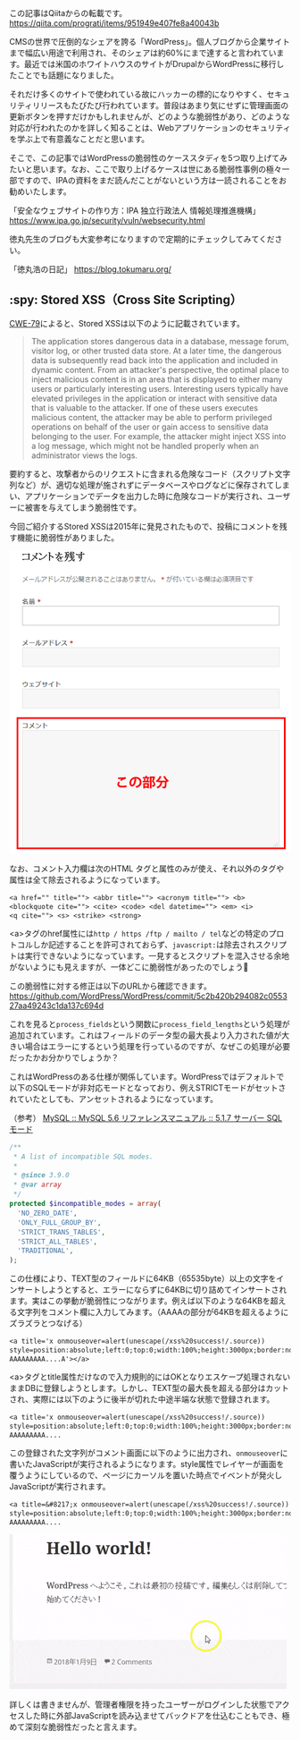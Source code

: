 この記事はQiitaからの転載です。
https://qiita.com/prograti/items/951949e407fe8a40043b

CMSの世界で圧倒的なシェアを誇る「WordPress」。個人ブログから企業サイトまで幅広い用途で利用され、そのシェアは約60%にまで達すると言われています。最近では米国のホワイトハウスのサイトがDrupalからWordPressに移行したことでも話題になりました。

それだけ多くのサイトで使われている故にハッカーの標的になりやすく、セキュリティリリースもたびたび行われています。普段はあまり気にせずに管理画面の更新ボタンを押すだけかもしれませんが、どのような脆弱性があり、どのような対応が行われたのかを詳しく知ることは、Webアプリケーションのセキュリティを学ぶ上で有意義なことだと思います。

そこで、この記事ではWordPressの脆弱性のケーススタディを5つ取り上げてみたいと思います。なお、ここで取り上げるケースは世にある脆弱性事例の極々一部ですので、IPAの資料をまだ読んだことがないという方は一読されることをお勧めいたします。

「安全なウェブサイトの作り方：IPA 独立行政法人 情報処理推進機構」
https://www.ipa.go.jp/security/vuln/websecurity.html

徳丸先生のブログも大変参考になりますので定期的にチェックしてみてください。

「徳丸浩の日記」
https://blog.tokumaru.org/

## :spy: Stored XSS（Cross Site Scripting）
[CWE-79](https://cwe.mitre.org/data/definitions/79.html)によると、Stored XSSは以下のように記載されています。

>The application stores dangerous data in a database, message forum, visitor log, or other trusted data store. At a later time, the dangerous data is subsequently read back into the application and included in dynamic content. From an attacker's perspective, the optimal place to inject malicious content is in an area that is displayed to either many users or particularly interesting users. Interesting users typically have elevated privileges in the application or interact with sensitive data that is valuable to the attacker. If one of these users executes malicious content, the attacker may be able to perform privileged operations on behalf of the user or gain access to sensitive data belonging to the user. For example, the attacker might inject XSS into a log message, which might not be handled properly when an administrator views the logs. 

要約すると、攻撃者からのリクエストに含まれる危険なコード（スクリプト文字列など）が、適切な処理が施されずにデータベースやログなどに保存されてしまい、アプリケーションでデータを出力した時に危険なコードが実行され、ユーザーに被害を与えてしまう脆弱性です。

今回ご紹介するStored XSSは2015年に発見されたもので、投稿にコメントを残す機能に脆弱性がありました。

![コメント入力フォーム](./ef4b6ba0-ffaf-ec15-59f8-d871d4983d6d.gif)

なお、コメント入力欄は次のHTML タグと属性のみが使え、それ以外のタグや属性は全て除去されるようになっています。

```
<a href="" title=""> <abbr title=""> <acronym title=""> <b> 
<blockquote cite=""> <cite> <code> <del datetime=""> <em> <i> 
<q cite=""> <s> <strike> <strong>
```

\<a\>タグのhref属性には```http / https /ftp / mailto / tel```などの特定のプロトコルしか記述することを許可されておらず、```javascript:```は除去されスクリプトは実行できないようになっています。一見するとスクリプトを混入させる余地がないようにも見えますが、一体どこに脆弱性があったのでしょう:thinking:

この脆弱性に対する修正は以下のURLから確認できます。
https://github.com/WordPress/WordPress/commit/5c2b420b294082c055327aa49243c1da137c694d

これを見ると```process_fields```という関数に```process_field_lengths```という処理が追加されています。これはフィールドのデータ型の最大長より入力された値が大きい場合はエラーにするという処理を行っているのですが、なぜこの処理が必要だったかお分かりでしょうか？

これはWordPressのある仕様が関係しています。WordPressではデフォルトで以下のSQLモードが非対応モードとなっており、例えSTRICTモードがセットされていたとしても、アンセットされるようになっています。

（参考） [MySQL :: MySQL 5.6 リファレンスマニュアル :: 5.1.7 サーバー SQL モード](https://dev.mysql.com/doc/refman/5.6/ja/sql-mode.html)

```php
/**
 * A list of incompatible SQL modes.
 *
 * @since 3.9.0
 * @var array
 */
protected $incompatible_modes = array(
  'NO_ZERO_DATE',
  'ONLY_FULL_GROUP_BY',
  'STRICT_TRANS_TABLES',
  'STRICT_ALL_TABLES',
  'TRADITIONAL',
);
```

この仕様により、TEXT型のフィールドに64KB（65535byte）以上の文字をインサートしようとすると、エラーにならずに64KBに切り詰めてインサートされます。実はこの挙動が脆弱性につながります。例えば以下のような64KBを超える文字列をコメント欄に入力してみます。（AAAAの部分が64KBを超えるようにズラズラとつなげる）

```
<a title='x onmouseover=alert(unescape(/xss%20success!/.source)) style=position:absolute;left:0;top:0;width:100%;height:3000px;border:none AAAAAAAAA....A'></a>
```

\<a\>タグとtitle属性だけなので入力規則的にはOKとなりエスケープ処理されないままDBに登録しようとします。しかし、TEXT型の最大長を超える部分はカットされ、実際には以下のように後半が切れた中途半端な状態で登録されます。

```
<a title='x onmouseover=alert(unescape(/xss%20success!/.source)) style=position:absolute;left:0;top:0;width:100%;height:3000px;border:none AAAAAAAAA....
```

この登録された文字列がコメント画面に以下のように出力され、```onmouseover```に書いたJavaScriptが実行されるようになります。style属性でレイヤーが画面を覆うようにしているので、ページにカーソルを置いた時点でイベントが発火しJavaScriptが実行されます。

```
<a title=&#8217;x onmouseover=alert(unescape(/xss%20success!/.source)) style=position:absolute;left:0;top:0;width:100%;height:3000px;border:none  AAAAAAAAA....
```

![XSS](./8e685b0a-b492-31bf-94ea-4e99709f8767.gif)

詳しくは書きませんが、管理者権限を持ったユーザーがログインした状態でアクセスした時に外部JavaScriptを読み込ませてバックドアを仕込むこともでき、極めて深刻な脆弱性だったと言えます。